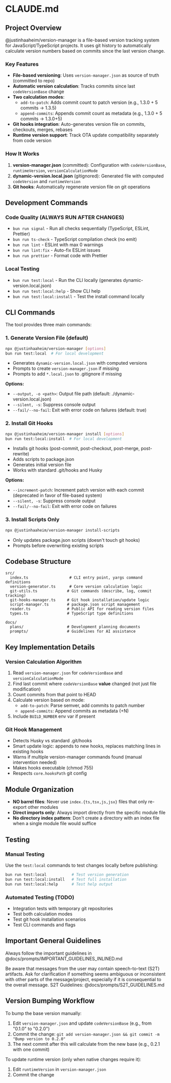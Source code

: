 # CLAUDE.md

## Project Overview

@justinhaaheim/version-manager is a file-based version tracking system for JavaScript/TypeScript projects. It uses git history to automatically calculate version numbers based on commits since the last version change.

### Key Features

- **File-based versioning**: Uses `version-manager.json` as source of truth (committed to repo)
- **Automatic version calculation**: Tracks commits since last `codeVersionBase` change
- **Two calculation modes**:
  - `add-to-patch`: Adds commit count to patch version (e.g., 1.3.0 + 5 commits → 1.3.5)
  - `append-commits`: Appends commit count as metadata (e.g., 1.3.0 + 5 commits → 1.3.0+5)
- **Git hooks integration**: Auto-generates version file on commits, checkouts, merges, rebases
- **Runtime version support**: Track OTA update compatibility separately from code version

### How It Works

1. **version-manager.json** (committed): Configuration with `codeVersionBase`, `runtimeVersion`, `versionCalculationMode`
2. **dynamic-version.local.json** (gitignored): Generated file with computed `codeVersion` and `runtimeVersion`
3. **Git hooks**: Automatically regenerate version file on git operations

## Development Commands

### Code Quality (ALWAYS RUN AFTER CHANGES)
- `bun run signal` - Run all checks sequentially (TypeScript, ESLint, Prettier)
- `bun run ts-check` - TypeScript compilation check (no emit)
- `bun run lint` - ESLint with max 0 warnings
- `bun run lint:fix` - Auto-fix ESLint issues
- `bun run prettier` - Format code with Prettier

### Local Testing
- `bun run test:local` - Run the CLI locally (generates dynamic-version.local.json)
- `bun run test:local:help` - Show CLI help
- `bun run test:local:install` - Test the install command locally

## CLI Commands

The tool provides three main commands:

### 1. Generate Version File (default)
```bash
npx @justinhaaheim/version-manager [options]
bun run test:local  # For local development
```
- Generates `dynamic-version.local.json` with computed versions
- Prompts to create `version-manager.json` if missing
- Prompts to add `*.local.json` to .gitignore if missing

**Options:**
- `--output, -o <path>`: Output file path (default: ./dynamic-version.local.json)
- `--silent, -s`: Suppress console output
- `--fail/--no-fail`: Exit with error code on failures (default: true)

### 2. Install Git Hooks
```bash
npx @justinhaaheim/version-manager install [options]
bun run test:local:install  # For local development
```
- Installs git hooks (post-commit, post-checkout, post-merge, post-rewrite)
- Adds scripts to package.json
- Generates initial version file
- Works with standard .git/hooks and Husky

**Options:**
- `--increment-patch`: Increment patch version with each commit (deprecated in favor of file-based system)
- `--silent, -s`: Suppress console output
- `--fail/--no-fail`: Exit with error code on failures

### 3. Install Scripts Only
```bash
npx @justinhaaheim/version-manager install-scripts
```
- Only updates package.json scripts (doesn't touch git hooks)
- Prompts before overwriting existing scripts

## Codebase Structure

```
src/
  index.ts                  # CLI entry point, yargs command definitions
  version-generator.ts      # Core version calculation logic
  git-utils.ts             # Git commands (describe, log, commit tracking)
  git-hooks-manager.ts     # Git hook installation/update logic
  script-manager.ts        # package.json script management
  reader.ts                # Public API for reading version files
  types.ts                 # TypeScript type definitions

docs/
  plans/                   # Development planning documents
  prompts/                 # Guidelines for AI assistance
```

## Key Implementation Details

### Version Calculation Algorithm

1. Read `version-manager.json` for `codeVersionBase` and `versionCalculationMode`
2. Find last commit where `codeVersionBase` **value** changed (not just file modification)
3. Count commits from that point to HEAD
4. Calculate version based on mode:
   - `add-to-patch`: Parse semver, add commits to patch number
   - `append-commits`: Append commits as metadata (+N)
5. Include `BUILD_NUMBER` env var if present

### Git Hook Management

- Detects Husky vs standard .git/hooks
- Smart update logic: appends to new hooks, replaces matching lines in existing hooks
- Warns if multiple version-manager commands found (manual intervention needed)
- Makes hooks executable (chmod 755)
- Respects `core.hooksPath` git config

## Module Organization
- **NO barrel files**: Never use `index.{ts,tsx,js,jsx}` files that only re-export other modules
- **Direct imports only**: Always import directly from the specific module file
- **No directory index pattern**: Don't create a directory with an index file when a single module file would suffice

## Testing

### Manual Testing
Use the `test:local` commands to test changes locally before publishing:
```bash
bun run test:local           # Test version generation
bun run test:local:install   # Test full installation
bun run test:local:help      # Test help output
```

### Automated Testing (TODO)
- Integration tests with temporary git repositories
- Test both calculation modes
- Test git hook installation scenarios
- Test CLI commands and flags

## Important General Guidelines

Always follow the important guidelines in @docs/prompts/IMPORTANT_GUIDELINES_INLINED.md

Be aware that messages from the user may contain speech-to-text (S2T) artifacts. Ask for clarification if something seems ambiguous or inconsistent with other parts of the message/project, especially if it is consequential to the overall message. S2T Guidelines: @docs/prompts/S2T_GUIDELINES.md

## Version Bumping Workflow

To bump the base version manually:

1. Edit `version-manager.json` and update `codeVersionBase` (e.g., from "0.1.0" to "0.2.0")
2. Commit the change: `git add version-manager.json && git commit -m "Bump version to 0.2.0"`
3. The next commit after this will calculate from the new base (e.g., 0.2.1 with one commit)

To update runtime version (only when native changes require it):
1. Edit `runtimeVersion` in `version-manager.json`
2. Commit the change